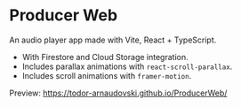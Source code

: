 # Producer Web

An audio player app made with Vite, React + TypeScript.

-   With Firestore and Cloud Storage integration.
-   Includes parallax animations with `react-scroll-parallax`.
-   Includes scroll animations with `framer-motion`.

Preview: https://todor-arnaudovski.github.io/ProducerWeb/
